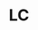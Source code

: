 ---
published:  false
post_id:    2019-LC
title:      LC
date_start: 2019-03-02
date_end:   2019-03-05
cover_idx:  0
cover_meta: St. Lucia
images:
  - ext:    01.jpg
    width:  2400
    height: 1802
    meta:   Ladera Resort, St. Lucia
  - ext:    00.jpg
    width:  2400
    height: 1802
    meta:   Ladera Resort, St. Lucia
tags:
  - Caribbean
---